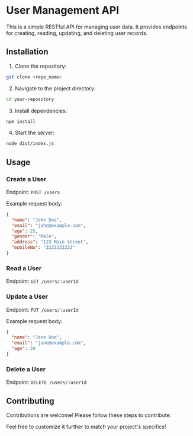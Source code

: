 # User Management API

This is a simple RESTful API for managing user data. It provides endpoints for creating, reading, updating, and deleting user records.

## Installation

1. Clone the repository:

```bash
git clone <repo_name>
```

2. Navigate to the project directory:

```bash
cd your-repository
```

3. Install dependencies:

```bash
npm install
```

4. Start the server:

```bash
node dist/index.js
```

## Usage

### Create a User

Endpoint: `POST /users`

Example request body:

```json
{
  "name": "John Doe",
  "email": "john@example.com",
  "age": 25,
  "gender": "Male",
  "address": "123 Main Street",
  "mobileNo": "2222222222"
}
```

### Read a User

Endpoint: `GET /users/:userId`

### Update a User

Endpoint: `PUT /users/:userId`

Example request body:

```json
{
  "name": "Jane Doe",
  "email": "jane@example.com",
  "age": 30
}
```

### Delete a User

Endpoint: `DELETE /users/:userId`

## Contributing

Contributions are welcome! Please follow these steps to contribute:

Feel free to customize it further to match your project's specifics!
